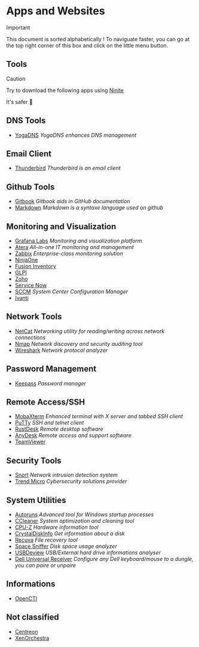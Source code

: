 # Apps and Websites

>[!important]
>This document is sorted alphabetically ! To naviguate faster, you can go at the top right corner of this box and click on the little menu button.

## Tools

>[!Caution]
>Try to download the following apps using [Ninite](https://ninite.com/)
>
>It's safer 🔐

## DNS Tools

- [YogaDNS](https://www.yogadns.com/) *YogaDNS enhances DNS management*

## Email Client

- [Thunderbird](https://www.thunderbird.net/en-US/) *Thunderbird is an email client*

## Github Tools

- [Gitbook](https://www.gitbook.com/) *Gitbook aids in GitHub documentation*
- [Markdown](https://docs.github.com/fr/get-started/writing-on-github/getting-started-with-writing-and-formatting-on-github/basic-writing-and-formatting-syntax) *Markdown is a syntaxe language used on github*

## Monitoring and Visualization

- [Grafana Labs](https://grafana.com/) *Monitoring and visualization platform*
- [Atera](https://www.atera.com/) *All-in-one IT monitoring and management*
- [Zabbix](https://www.zabbix.com/) *Enterprise-class monitoring solution*
- [NinjaOne](https://www.ninjaone.com/)
- [Fusion Inventory](https://fusioninventory.org/)
- [GLPI](https://glpi-project.org/)
- [Zoho]()
- [Service Now](https://www.servicenow.com)
- [SCCM](https://learn.microsoft.com/en-us/mem/configmgr/core/understand/introduction) *System Center Configuration Manager*
- [Ivanti](https://www.ivanti.com/)

## Network Tools

- [NetCat](https://eternallybored.org/misc/netcat/) *Networking utility for reading/writing across network connections*
- [Nmap](https://nmap.org/) *Network discovery and security auditing tool*
- [Wireshark](https://www.wireshark.org/download.html) *Network protocol analyzer*

## Password Management

- [Keepass](https://keepass.info/) *Password manager*

## Remote Access/SSH

- [MobaXterm](https://mobaxterm.mobatek.net/) *Enhanced terminal with X server and tabbed SSH client*
- [PuTTy](https://www.putty.org/) *SSH and telnet client*
- [RustDesk](https://rustdesk.com/) *Remote desktop software*
- [AnyDesk](https://anydesk.com/en) *Remote access and support software*
- [TeamViewer](https://www.teamviewer.com/en/download/windows/)

## Security Tools

- [Snort](https://snort.org/) *Network intrusion detection system*
- [Trend Micro](https://www.trendmicro.com/en_en/business.html) *Cybersecurity solutions provider*

## System Utilities

- [Autoruns](https://live.sysinternals.com/Autoruns.exe) *Advanced tool for Windows startup processes*
- [CCleaner](https://www.ccleaner.com/) *System optimization and cleaning tool*
- [CPU-Z](https://www.cpuid.com/softwares/cpu-z.html) *Hardware information tool*
- [CrystalDiskInfo](https://crystaldiskinfo.en.uptodown.com/windows) *Get information about a disk*
- [Recuva](http://www.recuva.fr/) *File recovery tool*
- [Space Sniffer](https://spacesniffer.fr.softonic.com/) *Disk space usage analyzer*
- [USBDeview](https://usbdeview.en.softonic.com/) *USB/External hard drive informations analyser*
- [Dell Universal Receiver](https://www.dell.com/support/home/en-us/drivers/driversdetails?driverid=vmrgg) *Configure any Dell keyboard/mouse to a dungle, you can paire or unpaire*

## Informations

- [OpenCTI](https://docs.opencti.io/latest/)

## Not classified

- [Centreon]()
- [XenOrchestra]()

